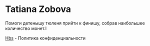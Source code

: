 

# Tatiana Zobova
Помоги детенышу тюленя прийти к финишу, собрав наибольшее количество монет.l

[Hbs](https://tatianazo.github.io/Heavenly_baby_seal/ "Privacy policy file") - Политика конфиденциальности



